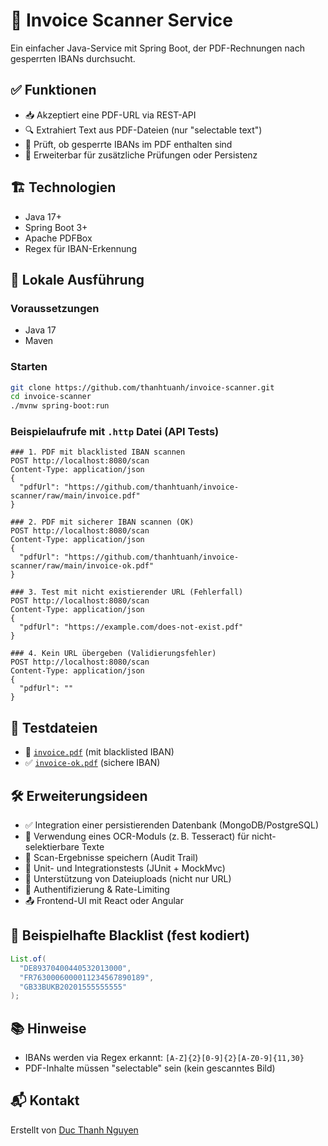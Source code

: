 # 📄 Invoice Scanner Service

Ein einfacher Java-Service mit Spring Boot, der PDF-Rechnungen nach gesperrten IBANs durchsucht.

## ✅ Funktionen

- 📥 Akzeptiert eine PDF-URL via REST-API
- 🔍 Extrahiert Text aus PDF-Dateien (nur "selectable text")
- 🚫 Prüft, ob gesperrte IBANs im PDF enthalten sind
- 🧱 Erweiterbar für zusätzliche Prüfungen oder Persistenz

## 🏗️ Technologien

- Java 17+
- Spring Boot 3+
- Apache PDFBox
- Regex für IBAN-Erkennung

## 🚀 Lokale Ausführung

### Voraussetzungen

- Java 17
- Maven

### Starten

```bash
git clone https://github.com/thanhtuanh/invoice-scanner.git
cd invoice-scanner
./mvnw spring-boot:run
```

### Beispielaufrufe mit `.http` Datei (API Tests)

```http
### 1. PDF mit blacklisted IBAN scannen
POST http://localhost:8080/scan
Content-Type: application/json
{
  "pdfUrl": "https://github.com/thanhtuanh/invoice-scanner/raw/main/invoice.pdf"
}

### 2. PDF mit sicherer IBAN scannen (OK)
POST http://localhost:8080/scan
Content-Type: application/json
{
  "pdfUrl": "https://github.com/thanhtuanh/invoice-scanner/raw/main/invoice-ok.pdf"
}

### 3. Test mit nicht existierender URL (Fehlerfall)
POST http://localhost:8080/scan
Content-Type: application/json
{
  "pdfUrl": "https://example.com/does-not-exist.pdf"
}

### 4. Kein URL übergeben (Validierungsfehler)
POST http://localhost:8080/scan
Content-Type: application/json
{
  "pdfUrl": ""
}
```

## 🧪 Testdateien

- 🛑 [`invoice.pdf`](https://github.com/thanhtuanh/invoice-scanner/raw/main/invoice.pdf) (mit blacklisted IBAN)
- ✅ [`invoice-ok.pdf`](https://github.com/thanhtuanh/invoice-scanner/raw/main/invoice-ok.pdf) (sichere IBAN)

## 🛠 Erweiterungsideen

- ✅ Integration einer persistierenden Datenbank (MongoDB/PostgreSQL)
- 🧠 Verwendung eines OCR-Moduls (z. B. Tesseract) für nicht-selektierbare Texte
- 🧾 Scan-Ergebnisse speichern (Audit Trail)
- 🧪 Unit- und Integrationstests (JUnit + MockMvc)
- 📑 Unterstützung von Dateiuploads (nicht nur URL)
- 🔐 Authentifizierung & Rate-Limiting
- 📤 Frontend-UI mit React oder Angular

## 📄 Beispielhafte Blacklist (fest kodiert)

```java
List.of(
  "DE89370400440532013000",
  "FR7630006000011234567890189",
  "GB33BUKB20201555555555"
);
```

## 📚 Hinweise

- IBANs werden via Regex erkannt: `[A-Z]{2}[0-9]{2}[A-Z0-9]{11,30}`
- PDF-Inhalte müssen "selectable" sein (kein gescanntes Bild)

## 📬 Kontakt

Erstellt von [Duc Thanh Nguyen](https://github.com/thanhtuanh)

